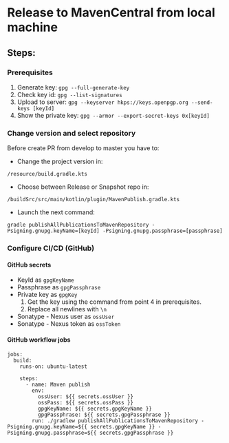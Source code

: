 # Release to MavenCentral from local machine

## Steps:

### Prerequisites

  1. Generate key: `gpg --full-generate-key`
  2. Check key id: `gpg --list-signatures`
  3. Upload to server: `gpg --keyserver hkps://keys.openpgp.org --send-keys [keyId]`
  4. Show the private key: `gpg --armor --export-secret-keys 0x[keyId]`

### Change version and select repository

Before create PR from develop to master you have to:

  - Change the project version in:
```
/resource/build.gradle.kts
```

  - Choose between Release or Snapshot repo in:

```
/buildSrc/src/main/kotlin/plugin/MavenPublish.gradle.kts
```

  - Launch the next command:

```
gradle publishAllPublicationsToMavenRepository -Psigning.gnupg.keyName=[keyId] -Psigning.gnupg.passphrase=[passphrase]
```
      
### Configure CI/CD (GitHub)

#### GitHub secrets

  - KeyId as `gpgKeyName`
  - Passphrase as `gpgPassphrase`
  - Private key as `gpgKey`
    1. Get the key using the command from point 4 in prerequisites.
    2. Replace all newlines with `\n`
  - Sonatype - Nexus user as `ossUser`
  - Sonatype - Nexus token as `ossToken`

#### GitHub workflow jobs

```
jobs:
  build:
    runs-on: ubuntu-latest

    steps:
      - name: Maven publish
        env:
          ossUser: ${{ secrets.ossUser }}
          ossPass: ${{ secrets.ossPass }}
          gpgKeyName: ${{ secrets.gpgKeyName }}
          gpgPassphrase: ${{ secrets.gpgPassphrase }}
        run: ./gradlew publishAllPublicationsToMavenRepository -Psigning.gnupg.keyName=${{ secrets.gpgKeyName }} -Psigning.gnupg.passphrase=${{ secrets.gpgPassphrase }}
```